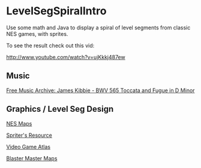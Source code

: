 # LevelSegSpiralIntro
Use some math and Java to display a spiral of level segments from classic NES games, with sprites.

To see the result check out this vid:

http://www.youtube.com/watch?v=ujKkkj487ew

## Music
[Free Music Archive: James Kibbie - BWV 565 Toccata and Fugue in D Minor](http://freemusicarchive.org/music/James_Kibbie)

## Graphics / Level Seg Design
[NES Maps](http://nesmaps.com)

[Spriter's Resource](http://www.spriters-resource.com)

[Video Game Atlas](http://www.vgmaps.com/Atlas/NES/Batman-Stage1-Area1.png)

[Blaster Master Maps](http://www.auriplane.net/blastermaster/)
